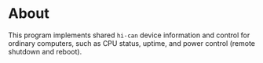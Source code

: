 # About

This program implements shared `hi-can` device information and control for ordinary computers, such as CPU status, uptime, and power control (remote shutdown and reboot).
